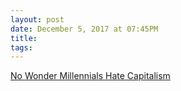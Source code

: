 ```yaml
--- 
layout: post 
date: December 5, 2017 at 07:45PM 
title: 
tags: 
---
```


[No Wonder Millennials Hate Capitalism](https://www.nytimes.com/2017/12/04/opinion/millennials-hate-capitalism.html)